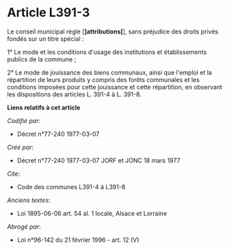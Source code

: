 # Article L391-3

Le conseil municipal règle [**]attributions[**], sans préjudice des droits privés fondés sur un titre spécial :

1° Le mode et les conditions d'usage des institutions et établissements publics de la commune ;

2° Le mode de jouissance des biens communaux, ainsi que l'emploi et la répartition de leurs produits y compris des forêts
communales et les conditions imposées pour cette jouissance et cette répartition, en observant les dispositions des articles
L. 391-4 à L. 391-8.

**Liens relatifs à cet article**

_Codifié par_:

  - Décret n°77-240 1977-03-07

_Créé par_:

  - Décret n°77-240 1977-03-07 JORF et JONC 18 mars 1977

_Cite_:

  - Code des communes L391-4 à L391-8

_Anciens textes_:

  - Loi   1895-06-06 art. 54 al. 1 locale, Alsace et Lorraine

_Abrogé par_:

  - Loi n°96-142 du 21 février 1996 - art. 12 (V)
